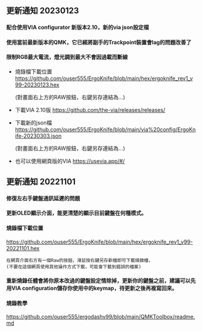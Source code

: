 ## 更新通知 20230123
  #### 配合使用VIA configurator 新版本2.10，新的via json設定檔
  
  #### 使用當前最新版本的QMK，它已經將副手的Trackpoint裝置會lag的問題改善了
  
  #### 限制RGB最大電流，燈光調到最大不會因過載而斷線
  
  * 燒錄檔下載位置
    https://github.com/ouser555/ErgoKnife/blob/main/hex/ergoknife_rev1_v99-20230123.hex
    
    (對畫面右上方的RAW按鈕，右鍵另存連結為...)
  
  * 下載VIA 2.10版
    https://github.com/the-via/releases/releases/
    
  * 下載新的json檔
    https://github.com/ouser555/ErgoKnife/blob/main/via%20config/ErgoKnife-20230303.json
    
    (對畫面右上方的RAW按鈕，右鍵另存連結為...)
    
  * 也可以使用網頁版的VIA
    https://usevia.app/#/
  
## 更新通知 20221101
  #### 修復左右手鍵盤通訊延遲的問題

  #### 更新OLED顯示介面，能更清楚的顯示目前鍵盤在何種模式。

  #### 燒錄檔下載位置
  https://github.com/ouser555/ErgoKnife/blob/main/hex/ergoknife_rev1_v99-20221101.hex

    在網頁介面右方有一個Raw的按鈕，滑鼠按右鍵另存新檔即可下載燒錄檔，
    (不要在這個網頁使用其他操作方式下載，可能會下載到錯誤的檔案)

  #### 重新燒錄任體會將你原本改過的鍵盤設定情除掉，更新你的鍵盤之前，建議可以先用VIA configuration儲存你使用中的keymap，待更新之後再複寫回來。
  

  #### 燒錄教學
  https://github.com/ouser555/ergodashv99/blob/main/QMKToolbox/readme.md
